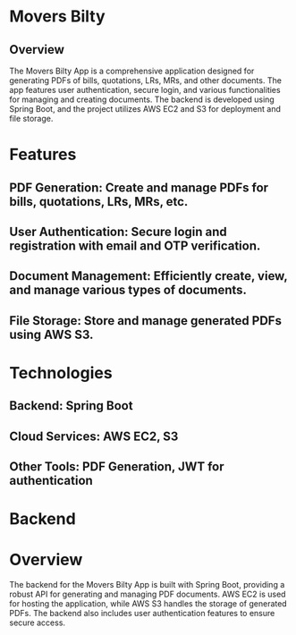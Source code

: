 # Movers Bilty
## Overview
The Movers Bilty App is a comprehensive application designed for generating PDFs of bills, quotations, LRs, MRs, and other documents. 
The app features user authentication, secure login, and various functionalities for managing and creating documents. The backend is developed using Spring Boot, and the project utilizes AWS EC2 and S3 for deployment and file storage.

# Features
## PDF Generation: Create and manage PDFs for bills, quotations, LRs, MRs, etc.
## User Authentication: Secure login and registration with email and OTP verification.
## Document Management: Efficiently create, view, and manage various types of documents.
## File Storage: Store and manage generated PDFs using AWS S3.
# Technologies
## Backend: Spring Boot
## Cloud Services: AWS EC2, S3
## Other Tools: PDF Generation, JWT for authentication
# Backend
# Overview
The backend for the Movers Bilty App is built with Spring Boot, providing a robust API for generating and managing PDF documents. AWS EC2 is used for hosting the application, while AWS S3 handles the storage of generated PDFs.
The backend also includes user authentication features to ensure secure access.
